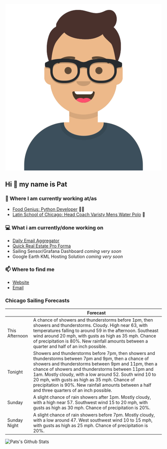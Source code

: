 [![Social banner for p-j-falconer](https://raw.githubusercontent.com/P-J-FALCONER/P-J-FALCONER/master/assets/avataaars.svg)](https://patfalconer.com/)
## Hi :wave: my name is Pat

### 💼 Where I am currently working at/as
- [Food Genius: Python Developer](https://getfoodgenius.com/) 🍔🐍
- [Latin School of Chicago: Head Coach Varisty Mens Water Polo](https://www.latinschool.org/) 🤽


### 💻 What i am currently/done working on
 - [Daily Email Aggregator](https://github.com/P-J-FALCONER/dott_daily_mail)
 - [Quick Real Estate Pro Forma](https://github.com/P-J-FALCONER/henry)
 - Sailing Sensor/Grafana Dashboard *coming very soon*
 - Google Earth KML Hosting Solution *coming very soon*

### 📫 Where to find me
 - [Website](https://patfalconer.com/)
 - [Email](mailto:patrick.j.falconer@gmail.com)


### Chicago Sailing Forecasts
|   | Forecast  |
|---|---|
| This Afternoon | A chance of showers and thunderstorms before 1pm, then showers and thunderstorms. Cloudy. High near 63, with temperatures falling to around 59 in the afternoon. Southeast wind around 20 mph, with gusts as high as 35 mph. Chance of precipitation is 80%. New rainfall amounts between a quarter and half of an inch possible. |
| Tonight | Showers and thunderstorms before 7pm, then showers and thunderstorms between 7pm and 9pm, then a chance of showers and thunderstorms between 9pm and 11pm, then a chance of showers and thunderstorms between 11pm and 1am. Mostly cloudy, with a low around 52. South wind 10 to 20 mph, with gusts as high as 35 mph. Chance of precipitation is 90%. New rainfall amounts between a half and three quarters of an inch possible. |
| Sunday | A slight chance of rain showers after 1pm. Mostly cloudy, with a high near 57. Southwest wind 15 to 20 mph, with gusts as high as 30 mph. Chance of precipitation is 20%. |
| Sunday Night | A slight chance of rain showers before 7pm. Mostly cloudy, with a low around 47. West southwest wind 10 to 15 mph, with gusts as high as 25 mph. Chance of precipitation is 20%. |

![Pats's Github Stats](https://github-readme-stats.vercel.app/api?username=p-j-falconer&show_icons=true&theme=radical)
